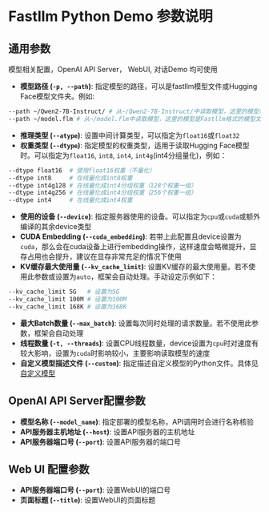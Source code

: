 # Fastllm Python Demo 参数说明

## 通用参数

模型相关配置，OpenAI API Server， WebUI, 对话Demo 均可使用

- **模型路径 (`-p, --path`)**: 指定模型的路径，可以是fastllm模型文件或Hugging Face模型文件夹。例如:
```bash
--path ~/Qwen2-7B-Instruct/ # 从~/Qwen2-7B-Instruct/中读取模型，这里的模型需要是从HuggingFace或ModelScope或其他网站下载的Hugging face格式的标准模型，暂不支持AWQ，GPTQ等格式
--path ~/model.flm # 从~/model.flm中读取模型，这里的模型是Fastllm格式的模型文件
```
- **推理类型 (`--atype`)**: 设置中间计算类型，可以指定为`float16`或`float32`
- **权重类型 (`--dtype`)**: 指定模型的权重类型，适用于读取Hugging Face模型时。可以指定为`float16`, `int8`, `int4`, `int4g`(int4分组量化)，例如：
```bash
--dtype float16  # 使用float16权重（不量化）
--dtype int8     # 在线量化成int8权重
--dtype int4g128 # 在线量化成int4分组权重（128个权重一组）
--dtype int4g256 # 在线量化成int4分组权重（256个权重一组）
--dtype int4     # 在线量化成int4权重
```
- **使用的设备 (`--device`)**: 指定服务器使用的设备。可以指定为`cpu`或`cuda`或额外编译的其余device类型
- **CUDA Embedding (`--cuda_embedding`)**: 若带上此配置且device设置为`cuda`，那么会在cuda设备上进行embedding操作，这样速度会略微提升，显存占用也会提升，建议在显存非常充足的情况下使用
- **KV缓存最大使用量 (`--kv_cache_limit`)**: 设置KV缓存的最大使用量。若不使用此参数或设置为`auto`，框架会自动处理。手动设定示例如下：
```bash
--kv_cache_limit 5G   # 设置为5G
--kv_cache_limit 100M # 设置为100M
--kv_cache_limit 168K # 设置为168K
```
- **最大Batch数量 (`--max_batch`)**: 设置每次同时处理的请求数量。若不使用此参数，框架会自动处理
- **线程数量 (`-t, --threads`)**: 设置CPU线程数量，device设置为`cpu`时对速度有较大影响，设置为`cuda`时影响较小，主要影响读取模型的速度
- **自定义模型描述文件 (`--custom`)**: 指定描述自定义模型的Python文件。具体见 [自定义模型](custom.md)

## OpenAI API Server配置参数
- **模型名称 (`--model_name`)**: 指定部署的模型名称，API调用时会进行名称核验
- **API服务器主机地址 (`--host`)**: 设置API服务器的主机地址
- **API服务器端口号 (`--port`)**: 设置API服务器的端口号


## Web UI 配置参数
- **API服务器端口号 (`--port`)**: 设置WebUI的端口号
- **页面标题 (`--title`)**: 设置WebUI的页面标题
